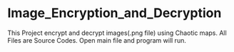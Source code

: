 # Image_Encryption_and_Decryption
This Project encrypt and decrypt images(.png file) using Chaotic maps.
All Files are Source Codes.
Open main file and program will run.
